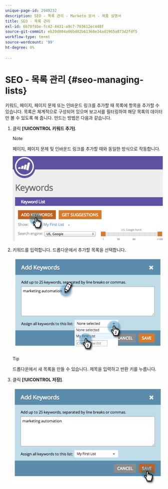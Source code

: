 ```yaml
---
unique-page-id: 2949232
description: SEO - 목록 관리 - Marketo 문서 - 제품 설명서
title: SEO - 목록 관리
exl-id: 6b78f8be-fc42-4431-a9c7-703612ec448f
source-git-commit: eb20d804a06bd02b61368e34ad1965a873d2fdf5
workflow-type: tm+mt
source-wordcount: '99'
ht-degree: 0%

---
```


# SEO - 목록 관리 {#seo-managing-lists}

키워드, 페이지, 페이지 문제 또는 인바운드 링크를 추가할 때 목록에 항목을 추가할 수 있습니다. 목록은 체계적으로 구성되어 있으며 보고서를 필터링하여 해당 목록의 데이터만 볼 수 있도록 해 줍니다. 만드는 방법은 다음과 같습니다.

1. 클릭 **[!UICONTROL 키워드 추가]**.

   >[!NOTE]
   >
   >페이지, 페이지 문제 및 인바운드 링크를 추가할 때와 동일한 방식으로 작동합니다.

   ![](assets/image2014-9-18-13-3a24-3a35.png)

1. 키워드를 입력합니다. 드롭다운에서 추가할 목록을 선택합니다.

   ![](assets/image2014-9-18-13-3a24-3a50.png)

   >[!TIP]
   >
   >드롭다운에서 새 목록을 만들 수 있습니다. 제목을 입력하고 반환 키를 누릅니다.

1. 클릭 **[!UICONTROL 저장]**.

   ![](assets/image2014-9-18-13-3a25-3a36.png)
